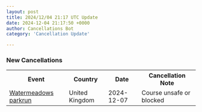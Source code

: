 ```yaml
---
layout: post
title: 2024/12/04 21:17 UTC Update
date: 2024-12-04 21:17:50 +0000
author: Cancellations Bot
category: 'Cancellation Update'

---
```


<h3>New Cancellations</h3>
<div class='hscrollable'>
<table style='width: 100%'>
    <tr>
        <th>Event</th>
        <th>Country</th>
        <th>Date</th>
        <th>Cancellation Note</th>
    </tr>
    <tr>
        <td><a href="https://www.parkrun.org.uk/watermeadows">Watermeadows parkrun</a></td>
        <td>United Kingdom</td>
        <td>2024-12-07</td>
        <td>Course unsafe or blocked</td>
    </tr>
</table>
</div>
